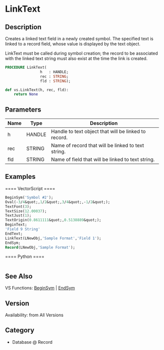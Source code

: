 # LinkText

## Description
Creates a linked text field in a newly created symbol. The specified text is linked to a record field, whose value is displayed by the text object.

LinkText must be called during symbol creation; the record to be associated with the linked text string must also exist at the time the link is created.

```pascal
PROCEDURE LinkText(
				h   : HANDLE;
				rec : STRING;
				fld : STRING);
```

```python
def vs.LinkText(h, rec, fld):
    return None
```

## Parameters
|Name|Type|Description|
|---|---|---|
|h|HANDLE|Handle to text object that will be linked to record.|
|rec|STRING|Name of record that will be linked to text string.|
|fld|STRING|Name of field that will be linked to text string.|

## Examples
==== VectorScript ====
```pascal
BeginSym('Symbol #2');
Oval(-3/4&quot;,1/2&quot;,3/4&quot;,-1/2&quot;);
TextFont(3);
TextSize(12.00037);
TextJust(1);
TextOrigin(0.8611111&quot;,0.5138889&quot;);
BeginText;
'Field 9 String'
EndText;
LinkText(LNewObj,'Sample Format','Field 1');
EndSym;
Record(LNewObj,'Sample Format');
```
==== Python ====
```python

```

## See Also
VS Functions:
[BeginSym](BeginSym.md) 
| [EndSym](EndSym.md)

## Version
Availability: from All Versions

## Category
* Database @ Record

